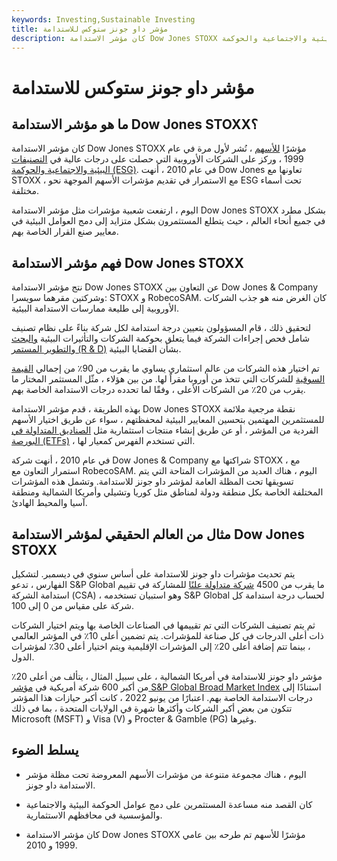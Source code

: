 ```yaml
---
keywords: Investing,Sustainable Investing
title: مؤشر داو جونز ستوكس للاستدامة
description: كان مؤشر الاستدامة Dow Jones STOXX مؤشرًا للأسهم يركز على الشركات الأوروبية ذات النتائج البيئية والاجتماعية والحوكمة (ESG) العالية.
---
```


# مؤشر داو جونز ستوكس للاستدامة
## ما هو مؤشر الاستدامة Dow Jones STOXX؟

كان مؤشر الاستدامة Dow Jones STOXX مؤشرًا [للأسهم](/marketindex) ، نُشر لأول مرة في عام 1999 ، وركز على الشركات الأوروبية التي حصلت على درجات عالية في [التصنيفات البيئية والاجتماعية والحوكمة (ESG)](/environmental-social-and-governance-esg-criteria). في عام 2010 ، أنهت Dow Jones تعاونها مع STOXX ، مع الاستمرار في تقديم مؤشرات الأسهم الموجهة نحو ESG تحت أسماء مختلفة.

اليوم ، ارتفعت شعبية مؤشرات مثل مؤشر الاستدامة Dow Jones STOXX بشكل مطرد في جميع أنحاء العالم ، حيث يتطلع المستثمرون بشكل متزايد إلى دمج العوامل البيئية في معايير صنع القرار الخاصة بهم.

## فهم مؤشر الاستدامة Dow Jones STOXX

نتج مؤشر الاستدامة Dow Jones STOXX عن التعاون بين Dow Jones & Company وشركتين مقرهما سويسرا: STOXX و RobecoSAM. كان الغرض منه هو جذب الشركات الأوروبية إلى طليعة ممارسات الاستدامة البيئية.

لتحقيق ذلك ، قام المسؤولون بتعيين درجة استدامة لكل شركة بناءً على نظام تصنيف شامل فحص إجراءات الشركة فيما يتعلق بحوكمة الشركات والتأثيرات البيئية [والبحث والتطوير المستمر (R & D)](/randd) بشأن القضايا البيئية.

تم اختيار هذه الشركات من عالم استثماري يساوي ما يقرب من 90٪ من إجمالي [القيمة السوقية](/marketcapitalization) للشركات التي تتخذ من أوروبا مقراً لها. من بين هؤلاء ، مثّل المستثمر المختار ما يقرب من 20٪ من الشركات الأعلى ، وفقًا لما تحدده درجات الاستدامة الخاصة بهم.

بهذه الطريقة ، قدم مؤشر الاستدامة Dow Jones STOXX نقطة مرجعية ملائمة للمستثمرين المهتمين بتحسين المعايير البيئية لمحفظتهم ، سواء عن طريق اختيار الأسهم الفردية من المؤشر ، أو عن طريق إنشاء منتجات استثمارية مثل [الصناديق المتداولة في البورصة (ETFs)](/etf) ، التي تستخدم الفهرس كمعيار لها.

في عام 2010 ، أنهت شركة Dow Jones & Company شراكتها مع STOXX ، مع استمرار التعاون مع RobecoSAM. اليوم ، هناك العديد من المؤشرات المتاحة التي يتم تسويقها تحت المظلة العامة لمؤشر داو جونز للاستدامة. وتشمل هذه المؤشرات المختلفة الخاصة بكل منطقة ودولة لمناطق مثل كوريا وتشيلي وأمريكا الشمالية ومنطقة آسيا والمحيط الهادئ.

## مثال من العالم الحقيقي لمؤشر الاستدامة Dow Jones STOXX

يتم تحديث مؤشرات داو جونز للاستدامة على أساس سنوي في ديسمبر. لتشكيل الفهارس ، تدعو S&P Global ما يقرب من 4500 [شركة متداولة علنًا](/publiccompany) للمشاركة في تقييم استدامة الشركة (CSA) ، وهو استبيان تستخدمه S&P Global لحساب درجة استدامة كل شركة على مقياس من 0 إلى 100.

ثم يتم تصنيف الشركات التي تم تقييمها في الصناعات الخاصة بها ويتم اختيار الشركات ذات أعلى الدرجات في كل صناعة للمؤشرات. يتم تضمين أعلى 10٪ في المؤشر العالمي ، بينما تتم إضافة أعلى 20٪ إلى المؤشرات الإقليمية ويتم اختيار أعلى 30٪ لمؤشرات الدول.

مؤشر داو جونز للاستدامة في أمريكا الشمالية ، على سبيل المثال ، يتألف من أعلى 20٪ من أكبر 600 شركة أمريكية في [مؤشر S&P Global Broad Market Index](/sp-world) استنادًا إلى درجات الاستدامة الخاصة بهم. اعتبارًا من يونيو 2022 ، كانت أكبر حيازات هذا المؤشر تتكون من بعض أكبر الشركات وأكثرها شهرة في الولايات المتحدة ، بما في ذلك Microsoft (MSFT) و Visa (V) و Procter & Gamble (PG) وغيرها.

## يسلط الضوء

- اليوم ، هناك مجموعة متنوعة من مؤشرات الأسهم المعروضة تحت مظلة مؤشر الاستدامة داو جونز.

- كان القصد منه مساعدة المستثمرين على دمج عوامل الحوكمة البيئية والاجتماعية والمؤسسية في محافظهم الاستثمارية.

- كان مؤشر الاستدامة Dow Jones STOXX مؤشرًا للأسهم تم طرحه بين عامي 1999 و 2010.


